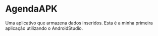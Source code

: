 # AgendaAPK
 Uma aplicativo que armazena dados inseridos.
 Esta é a minha primeira aplicação utilizando o AndroidStudio.

